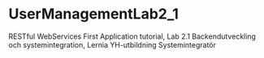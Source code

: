# UserManagementLab2_1
RESTful WebServices First Application tutorial, Lab 2.1 Backendutveckling och systemintegration, Lernia YH-utbildning Systemintegratör
